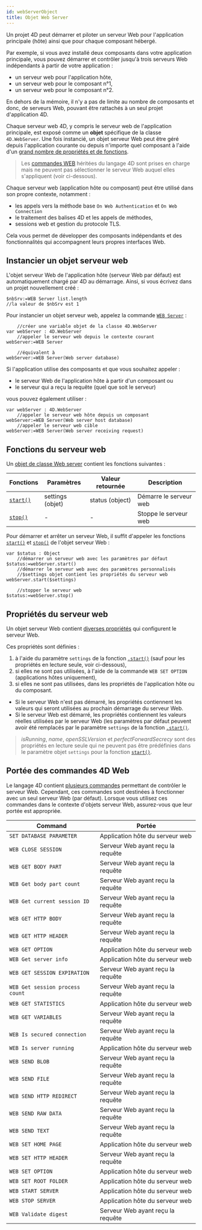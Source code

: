 ```yaml
---
id: webServerObject
title: Objet Web Server
---
```


Un projet 4D peut démarrer et piloter un serveur Web pour l'application principale (hôte) ainsi que pour chaque composant hébergé.

Par exemple, si vous avez installé deux composants dans votre application principale, vous pouvez démarrer et contrôler jusqu'à trois serveurs Web indépendants à partir de votre application :

- un serveur web pour l'application hôte,
- un serveur web pour le composant n°1,
- un serveur web pour le composant n°2.

En dehors de la mémoire, il n'y a pas de limite au nombre de composants et donc, de serveurs Web, pouvant être rattachés à un seul projet d'application 4D.

Chaque serveur web 4D, y compris le serveur web de l'application principale, est exposé comme un **objet** spécifique de la classe `4D.WebServer`. Une fois instancié, un objet serveur Web peut être géré depuis l'application courante ou depuis n'importe quel composant à l'aide d'un [grand nombre de propriétés et de fonctions](API/WebServerClass.md).

> Les [commandes WEB](../commands/theme/Web_Server.md) héritées du langage 4D sont prises en charge mais ne peuvent pas sélectionner le serveur Web auquel elles s'appliquent (voir ci-dessous).

Chaque serveur web (application hôte ou composant) peut être utilisé dans son propre contexte, notamment :

- les appels vers la méthode base `On Web Authentication` et `On Web Connection`
- le traitement des balises 4D et les appels de méthodes,
- sessions web et gestion du protocole TLS.

Cela vous permet de développer des composants indépendants et des fonctionnalités qui accompagnent leurs propres interfaces Web.

## Instancier un objet serveur web

L'objet serveur Web de l'application hôte (serveur Web par défaut) est automatiquement chargé par 4D au démarrage. Ainsi, si vous écrivez dans un projet nouvellement créé :

```4d
$nbSrv:=WEB Server list.length   
//la valeur de $nbSrv est 1
```

Pour instancier un objet serveur web, appelez la commande [`WEB Server`](commands/web-server.md) :

```4d
	//créer une variable objet de la classe 4D.WebServer
var webServer : 4D.WebServer 
	//appeler le serveur web depuis le contexte courant
webServer:=WEB Server  

	//équivalent à
webServer:=WEB Server(Web server database)
```

Si l'application utilise des composants et que vous souhaitez appeler :

- le serveur Web de l'application hôte à partir d'un composant ou
- le serveur qui a reçu la requête (quel que soit le serveur)

vous pouvez également utiliser :

```4d
var webServer : 4D.WebServer 
	//appeler le serveur web hôte depuis un composant  
webServer:=WEB Server(Web server host database)  
	//appeler le serveur web cible
webServer:=WEB Server(Web server receiving request)  
```

## Fonctions du serveur web

Un [objet de classe Web server](API/WebServerClass.md../commands/web-server.md-object) contient les fonctions suivantes :

| Fonctions                                | Paramètres                          | Valeur retournée                   | Description            |
| ---------------------------------------- | ----------------------------------- | ---------------------------------- | ---------------------- |
| [`start()`](API/WebServerClass.md#start) | settings (objet) | status (object) | Démarre le serveur web |
| [`stop()`](API/WebServerClass.md#start)  | -                                   | -                                  | Stoppe le serveur web  |

Pour démarrer et arrêter un serveur Web, il suffit d'appeler les fonctions [`start()`](API/WebServerClass.md#start) et [`stop()`](API/WebServerClass.md#stop) de l'objet serveur Web :

```4d
var $status : Object
  	//démarrer un serveur web avec les paramètres par défaut
$status:=webServer.start()
	//démarrer le serveur web avec des paramètres personnalisés  
	//$settings objet contient les propriétés du serveur web
webServer.start($settings)

	//stopper le serveur web
$status:=webServer.stop()
```

## Propriétés du serveur web

Un objet serveur Web contient [diverses propriétés](API/WebServerClass.md../commands/web-server.md-object) qui configurent le serveur Web.

Ces propriétés sont définies :

1. à l'aide du paramètre `settings` de la fonction [`.start()`](API/WebServerClass.md#start) (sauf pour les propriétés en lecture seule, voir ci-dessous),
2. si elles ne sont pas utilisées, à l'aide de la commande `WEB SET OPTION` (applications hôtes uniquement),
3. si elles ne sont pas utilisées, dans les propriétés de l'application hôte ou du composant.

- Si le serveur Web n'est pas démarré, les propriétés contiennent les valeurs qui seront utilisées au prochain démarrage du serveur Web.
- Si le serveur Web est démarré, les propriétés contiennent les valeurs réelles utilisées par le serveur Web (les paramètres par défaut peuvent avoir été remplacés par le paramètre `settings` de la fonction [`.start()`](API/WebServerClass.md#start).

> *isRunning*, *name*, *openSSLVersion* et *perfectForwardSecrecy* sont des propriétés en lecture seule qui ne peuvent pas être prédéfinies dans le paramètre objet `settings` pour la fonction [`start()`](API/WebServerClass.md#start).

## Portée des commandes 4D Web

Le langage 4D contient [plusieurs commandes](../commands/theme/Web_Server.md) permettant de contrôler le serveur Web. Cependant, ces commandes sont destinées à fonctionner avec un seul serveur Web (par défaut). Lorsque vous utilisez ces commandes dans le contexte d'objets serveur Web, assurez-vous que leur portée est appropriée.

| Command                         | Portée                            |
| ------------------------------- | --------------------------------- |
| `SET DATABASE PARAMETER`        | Application hôte du serveur web   |
| `WEB CLOSE SESSION`             | Serveur Web ayant reçu la requête |
| `WEB GET BODY PART`             | Serveur Web ayant reçu la requête |
| `WEB Get body part count`       | Serveur Web ayant reçu la requête |
| `WEB Get current session ID`    | Serveur Web ayant reçu la requête |
| `WEB GET HTTP BODY`             | Serveur Web ayant reçu la requête |
| `WEB GET HTTP HEADER`           | Serveur Web ayant reçu la requête |
| `WEB GET OPTION`                | Application hôte du serveur web   |
| `WEB Get server info`           | Application hôte du serveur web   |
| `WEB GET SESSION EXPIRATION`    | Serveur Web ayant reçu la requête |
| `WEB Get session process count` | Serveur Web ayant reçu la requête |
| `WEB GET STATISTICS`            | Application hôte du serveur web   |
| `WEB GET VARIABLES`             | Serveur Web ayant reçu la requête |
| `WEB Is secured connection`     | Serveur Web ayant reçu la requête |
| `WEB Is server running`         | Application hôte du serveur web   |
| `WEB SEND BLOB`                 | Serveur Web ayant reçu la requête |
| `WEB SEND FILE`                 | Serveur Web ayant reçu la requête |
| `WEB SEND HTTP REDIRECT`        | Serveur Web ayant reçu la requête |
| `WEB SEND RAW DATA`             | Serveur Web ayant reçu la requête |
| `WEB SEND TEXT`                 | Serveur Web ayant reçu la requête |
| `WEB SET HOME PAGE`             | Application hôte du serveur web   |
| `WEB SET HTTP HEADER`           | Serveur Web ayant reçu la requête |
| `WEB SET OPTION`                | Application hôte du serveur web   |
| `WEB SET ROOT FOLDER`           | Application hôte du serveur web   |
| `WEB START SERVER`              | Application hôte du serveur web   |
| `WEB STOP SERVER`               | Application hôte du serveur web   |
| `WEB Validate digest`           | Serveur Web ayant reçu la requête |
